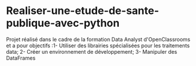 # Realiser-une-etude-de-sante-publique-avec-python
Projet réalisé dans le cadre de la formation Data Analyst d'OpenClassrooms et a pour objectifs :1- Utiliser des librairies spécialisées pour les traitements data; 2- Créer un environnement de développement; 3- Manipuler des DataFrames

